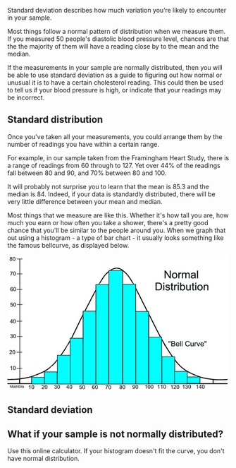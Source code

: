 Standard deviation describes how much variation you’re likely to encounter in your sample.

Most things follow a normal pattern of distribution when we measure them.  If you measured 50 people's diastolic blood pressure level, chances are that the the majority of them will have a reading close by to the mean and the median. 

If the measurements in your sample are normally distributed, then you will be able to use standard deviation as a guide to figuring out how normal or unusual it is to have a certain cholesterol reading.  This could then be used to tell us if your blood pressure is high, or indicate that your readings may be incorrect.

## Standard distribution

Once you've taken all your measurements, you could arrange them by the number of readings you have within a certain range.

For example, in our sample taken from the Framingham Heart Study, there is a range of readings from 60 through to 127. Yet over 44% of the readings fall between 80 and 90, and 70% between 80 and 100. 

It will probably not surprise you to learn that the mean is 85.3 and the median is 84.  Indeed, if your data is standardly distributed, there will be very little difference between your mean and median.

Most things that we measure are like this.  Whether it's how tall you are, how much you earn or how often you take a shower, there's a pretty good chance that you'll be similar to the people around you.  When we graph that out using a histogram - a type of bar chart - it usually looks something like the famous bellcurve, as displayed below.

![Standard distribution](https://github.com/Chris-Rawson/Why-numbers-matter/blob/master/normalturqa.jpg)

## Standard deviation



## What if your sample is not normally distributed?
Use this online calculator.  If your histogram doesn't fit the curve, you don't have normal distribution.
